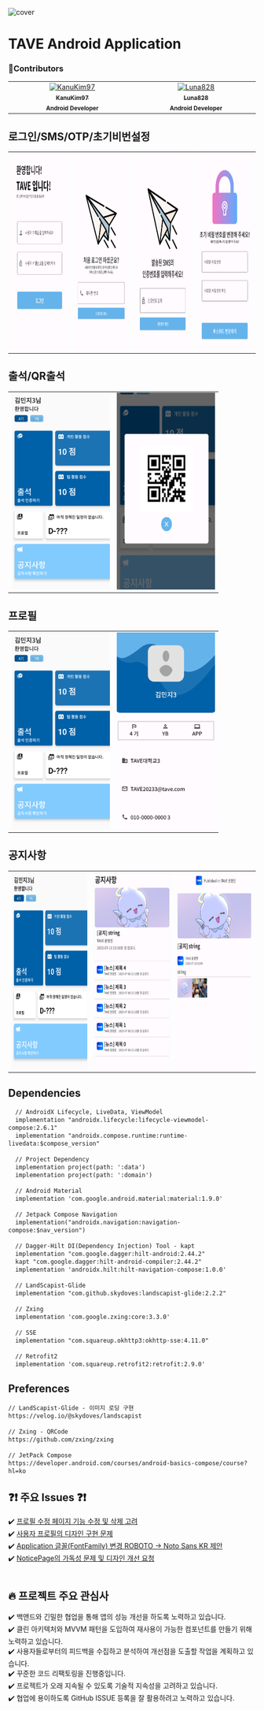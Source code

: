 ![cover](https://github.com/Team-Crackdown/.github-private/assets/74421057/f903ba3a-b1c3-423e-a196-2f3f293111d5)

# TAVE Android Application

### 🙌Contributors
<table>
  <tbody>
    <tr>
      <td align="center" valign="top" width="14.28%">
        <a href="https://github.com/KanuKim97">
        <img src="https://avatars.githubusercontent.com/u/74421057?v=4" width="100px;" alt="KanuKim97"/>
        <br />
          <sub>
            <b>KanuKim97</b>
          </sub>
        </a>
        <br />
        <sub>
            <b>Android Developer</b>
        </sub>
        <br />
     </td>
     <td align="center" valign="top" width="14.28%">
       <a href="https://github.com/Luna828">
       <img src="https://avatars.githubusercontent.com/u/93186591?v=4" width="100px;" alt="Luna828"/>
       <br />
         <sub>
           <b>Luna828</b>
         </sub>
       </a>
       <br />
       <sub>
           <b>Android Developer</b>
       </sub>
       <br />
     </td>
    </tr>
  </tbody>
</table>

## 로그인/SMS/OTP/초기비번설정
<table>
  <tr>
    <td><img src="/imges/image.png" width="300" height="400" /></td>
    <td><img src="/imges/image-1.png" width="300" height="400" /></td>
    <td><img src="/imges/image-2.png" width="300" height="400" /></td>
    <td><img src="/imges/image-3.png" width="300" height="400"/></td>
  <tr>
</table>

## 출석/QR출석
<table>
  <tr>
    <td><img src="/imges/image-4.png" width="200" height="400" /></td>
    <td><img src="/imges/image-5.png" width="200" height="400" /></td>
  <tr>
</table>

## 프로필
<table>
  <tr>
    <td><img src="/imges/image-4.png" width="200" height="400" /></td>
    <td><img src="/imges/image-6.png" width="200" height="400" /></td>
  <tr>
</table>

## 공지사항
<table>
  <tr>
    <td><img src="/imges/image-4.png" width="200" height="400" /></td>
    <td><img src="/imges/image-7.png" width="200" height="400" /></td>
    <td><img src="/imges/image-8.png" width="200" height="400" /></td>
  <tr>
</table>

## Dependencies
```
  // AndroidX Lifecycle, LiveData, ViewModel
  implementation "androidx.lifecycle:lifecycle-viewmodel-compose:2.6.1"
  implementation "androidx.compose.runtime:runtime-livedata:$compose_version"

  // Project Dependency
  implementation project(path: ':data')
  implementation project(path: ':domain')

  // Android Material
  implementation 'com.google.android.material:material:1.9.0'

  // Jetpack Compose Navigation
  implementation("androidx.navigation:navigation-compose:$nav_version")

  // Dagger-Hilt DI(Dependency Injection) Tool - kapt
  implementation "com.google.dagger:hilt-android:2.44.2"
  kapt "com.google.dagger:hilt-android-compiler:2.44.2"
  implementation 'androidx.hilt:hilt-navigation-compose:1.0.0'

  // LandScapist-Glide
  implementation "com.github.skydoves:landscapist-glide:2.2.2"

  // Zxing
  implementation 'com.google.zxing:core:3.3.0'

  // SSE
  implementation "com.squareup.okhttp3:okhttp-sse:4.11.0"

  // Retrofit2
  implementation 'com.squareup.retrofit2:retrofit:2.9.0'
```

## Preferences
```
// LandScapist-Glide - 이미지 로딩 구현
https://velog.io/@skydoves/landscapist

// Zxing - QRCode
https://github.com/zxing/zxing

// JetPack Compose
https://developer.android.com/courses/android-basics-compose/course?hl=ko
```

## :question::exclamation: 주요 Issues :question::exclamation:
:heavy_check_mark: [프로필 수정 페이지 기능 수정 및 삭제 고려](https://github.com/Team-Crackdown/TAVE-Android/issues/10)
</br>:heavy_check_mark: [사용자 프로필의 디자인 구현 문제](https://github.com/Team-Crackdown/TAVE-Android/issues/3)
</br>:heavy_check_mark: [Application 글꼴(FontFamily) 변경 ROBOTO -> Noto Sans KR 제안](https://github.com/Team-Crackdown/TAVE-Android/issues/5)
</br>:heavy_check_mark: [NoticePage의 가독성 문제 및 디자인 개선 요청](https://github.com/Team-Crackdown/TAVE-Android/issues/7)
</br>
</br>



## :fire: 프로젝트 주요 관심사
:heavy_check_mark: 백앤드와 긴밀한 협업을 통해 앱의 성능 개선을 하도록 노력하고 있습니다.
</br>:heavy_check_mark: 클린 아키텍처와 MVVM 패턴을 도입하여 재사용이 가능한 컴포넌트를 만들기 위해 노력하고 있습니다. 
</br>:heavy_check_mark: 사용자들로부터의 피드백을 수집하고 분석하여 개선점을 도출할 작업을 계획하고 있습니다.
</br>:heavy_check_mark: 꾸준한 코드 리팩토링을 진행중입니다.
</br>:heavy_check_mark: 프로젝트가 오래 지속될 수 있도록 기술적 지속성을 고려하고 있습니다.
</br>:heavy_check_mark: 협업에 용이하도록 GitHub ISSUE 등록을 잘 활용하려고 노력하고 있습니다. 
</br>
</br>

